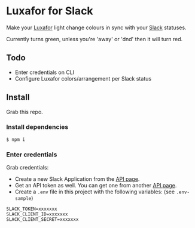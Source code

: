 # Luxafor for Slack

Make your [Luxafor](http://luxafor.com/) light change colours in sync with your [Slack](https://slack.com/) statuses.

Currently turns green, unless you're 'away' or 'dnd' then it will turn red.

## Todo

* Enter credentials on CLI
* Configure Luxafor colors/arrangement per Slack status

## Install

Grab this repo.

### Install dependencies

```shell
$ npm i
```

### Enter credentials

Grab credentials:

* Create a new Slack Application from the [API page](https://api.slack.com/applications).
* Get an API token as well. You can get one from another [API page](https://api.slack.com/web).
* Create a `.env` file in this project with the following variables:  (see `.env-sample`)

```
SLACK_TOKEN=xxxxxxx
SLACK_CLIENT_ID=xxxxxxx
SLACK_CLIENT_SECRET=xxxxxxx
```
